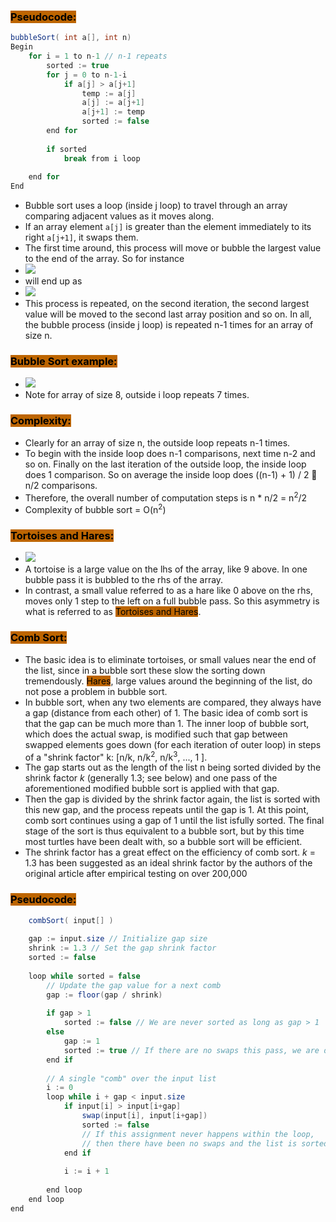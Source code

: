 ### <mark style="background: #BD6500;">Pseudocode:</mark>

```Java
bubbleSort( int a[], int n)
Begin
	for i = 1 to n-1 // n-1 repeats
		sorted := true
		for j = 0 to n-1-i
			if a[j] > a[j+1]
				temp := a[j]
				a[j] := a[j+1]
				a[j+1] := temp
				sorted := false
		end for
		
		if sorted
			break from i loop
		
	end for
End
```

- Bubble sort uses a loop (inside j loop) to travel through an array comparing adjacent values as it moves along. 
- If an array element ``a[j]`` is greater than the element immediately to its right ``a[j+1]``, it swaps them. 
- The first time around, this process will move or bubble the largest value to the end of the array. So for instance
- ![](https://i.imgur.com/dzOPrmj.png)
- will end up as
- ![](https://i.imgur.com/ToSp8Ja.png)
- This process is repeated, on the second iteration, the second largest value will be moved to the second last array position and so on. In all, the bubble process (inside j loop) is repeated n-1 times for an array of size n.

### <mark style="background: #BD6500;">Bubble Sort example:</mark>

- ![](https://i.imgur.com/dnmL5uz.png)
- Note for array of size 8, outside i loop repeats 7 times.

### <mark style="background: #BD6500;">Complexity:</mark> 

- Clearly for an array of size n, the outside loop repeats n-1 times.
- To begin with the inside loop does n-1 comparisons, next time n-2 and so on. Finally on the last iteration of the outside loop, the inside loop does 1 comparison. So on average the inside loop does ((n-1) + 1) / 2  n/2 comparisons.
- Therefore, the overall number of computation steps is n * n/2 = n<sup>2</sup>/2
- Complexity of bubble sort = O(n<sup>2</sup>)

### <mark style="background: #BD6500;">Tortoises and Hares:</mark>

- ![](https://i.imgur.com/lSKC0ZY.png)
- A tortoise is a large value on the lhs of the array, like 9 above. In one bubble pass it is bubbled to the rhs of the array. 
- In contrast, a small value referred to as a hare like 0 above on the rhs, moves only 1 step to the left on a full bubble pass. So this asymmetry is what is referred to as <mark style="background: #BD6500;">Tortoises and Hares</mark>.

### <mark style="background: #BD6500;">Comb Sort:</mark>

- The basic idea is to eliminate tortoises, or small values near the end of the list, since in a bubble sort these slow the sorting down tremendously. <mark style="background: #BD6500;">Hares</mark>, large values around the beginning of the list, do not pose a problem in bubble sort.
- In bubble sort, when any two elements are compared, they always have a gap (distance from each other) of 1. The basic idea of comb sort is that the gap can be much more than 1. The inner loop of bubble sort, which does the actual swap, is modified such that gap between swapped elements goes down (for each iteration of outer loop) in steps of a "shrink factor" k: [n/k, n/k<sup>2</sup>, n/k<sup>3</sup>, ..., 1 ].
- The gap starts out as the length of the list n being sorted divided by the shrink factor *k* (generally 1.3; see below) and one pass of the aforementioned modified bubble sort is applied with that gap.
- Then the gap is divided by the shrink factor again, the list is sorted with this new gap, and the process repeats until the gap is 1. At this point, comb sort continues using a gap of 1 until the list isfully sorted. The final stage of the sort is thus equivalent to a bubble sort, but by this time most turtles have been dealt with, so a bubble sort will be efficient.
- The shrink factor has a great effect on the efficiency of comb sort. *k* = 1.3 has been suggested as an ideal shrink factor by the authors of the original article after empirical testing on over 200,000

### <mark style="background: #BD6500;">Pseudocode:</mark>

```Java
	combSort( input[] )
	
	gap := input.size // Initialize gap size
	shrink := 1.3 // Set the gap shrink factor
	sorted := false
	
	loop while sorted = false
		// Update the gap value for a next comb
		gap := floor(gap / shrink)
		
		if gap > 1
			sorted := false // We are never sorted as long as gap > 1
		else
			gap := 1
			sorted := true // If there are no swaps this pass, we are done
		end if
		
		// A single "comb" over the input list
		i := 0
		loop while i + gap < input.size
			if input[i] > input[i+gap]
				swap(input[i], input[i+gap])
				sorted := false
				// If this assignment never happens within the loop,
				// then there have been no swaps and the list is sorted.
			end if
			
			i := i + 1
		
		end loop
	end loop
end
```